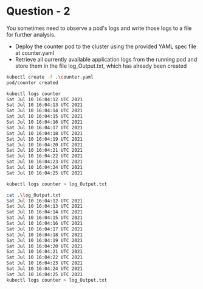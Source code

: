 # Question - 2

You sometimes need to observe a pod's logs and write those logs to a file for further analysis.

- Deploy the counter pod to the cluster using the provided YAML spec file at counter.yaml
- Retrieve all currently available application logs from the running pod and store them in the file
log_Output.txt, which has already been created

```sh
kubectl create -f .\counter.yaml
pod/counter created

kubectl logs counter
Sat Jul 10 16:04:12 UTC 2021
Sat Jul 10 16:04:13 UTC 2021
Sat Jul 10 16:04:14 UTC 2021
Sat Jul 10 16:04:15 UTC 2021
Sat Jul 10 16:04:16 UTC 2021
Sat Jul 10 16:04:17 UTC 2021
Sat Jul 10 16:04:18 UTC 2021
Sat Jul 10 16:04:19 UTC 2021
Sat Jul 10 16:04:20 UTC 2021
Sat Jul 10 16:04:21 UTC 2021
Sat Jul 10 16:04:22 UTC 2021
Sat Jul 10 16:04:23 UTC 2021
Sat Jul 10 16:04:24 UTC 2021
Sat Jul 10 16:04:25 UTC 2021

kubectl logs counter > log_Output.txt

cat .\log_Output.txt
Sat Jul 10 16:04:12 UTC 2021
Sat Jul 10 16:04:13 UTC 2021
Sat Jul 10 16:04:14 UTC 2021
Sat Jul 10 16:04:15 UTC 2021
Sat Jul 10 16:04:16 UTC 2021
Sat Jul 10 16:04:17 UTC 2021
Sat Jul 10 16:04:18 UTC 2021
Sat Jul 10 16:04:19 UTC 2021
Sat Jul 10 16:04:20 UTC 2021
Sat Jul 10 16:04:21 UTC 2021
Sat Jul 10 16:04:22 UTC 2021
Sat Jul 10 16:04:23 UTC 2021
Sat Jul 10 16:04:24 UTC 2021
Sat Jul 10 16:04:25 UTC 2021
kubectl logs counter > log_Output.txt
```